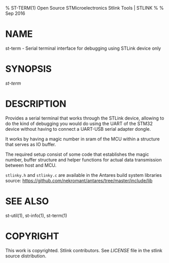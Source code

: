 % ST-TERM(1) Open Source STMicroelectronics Stlink Tools  | STLINK
%
% Sep 2016


# NAME
st-term - Serial terminal interface for debugging using STLink device only


# SYNOPSIS
*st-term*


# DESCRIPTION
Provides a serial terminal that works through the STLink device, allowing to do
the kind of debugging you would do using the UART of the STM32 device without
having to connect a UART-USB serial adapter dongle.

It works by having a magic number in sram of the MCU within a structure that
serves as IO buffer.

The required setup consist of some code that establishes the magic number,
buffer structure and helper functions for actual data transmission between host
and MCU.

`stlinky.h` and `stlinky.c` are available in the Antares build system libraries
source: https://github.com/nekromant/antares/tree/master/include/lib


# SEE ALSO
st-util(1), st-info(1), st-term(1)


# COPYRIGHT
This work is copyrighted. Stlink contributors.
See *LICENSE* file in the stlink source distribution.
